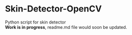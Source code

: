 # Skin-Detector-OpenCV
Python script for skin detector<br>
<b>Work is in progress</b>, readme.md file would soon be updated.<br>
